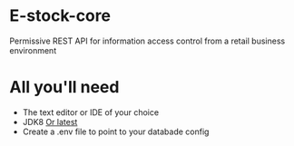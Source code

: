 # E-stock-core

Permissive REST API for information access control from a retail business environment

# All you'll need

* The text editor or IDE of your choice
* JDK8 [Or latest](https://www.oracle.com/technetwork/java/javase/downloads/index.html)
* Create a .env file to point to your databade config